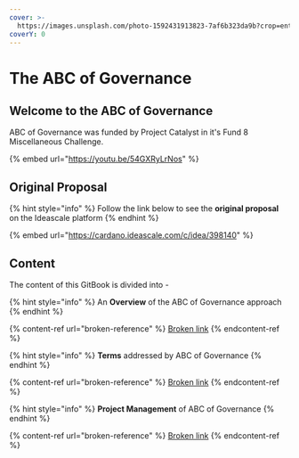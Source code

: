 ```yaml
---
cover: >-
  https://images.unsplash.com/photo-1592431913823-7af6b323da9b?crop=entropy&cs=tinysrgb&fm=jpg&ixid=MnwxOTcwMjR8MHwxfHNlYXJjaHwzfHxhbHBoYWJldHxlbnwwfHx8fDE2NTk5MTI4NTI&ixlib=rb-1.2.1&q=80
coverY: 0
---
```


# The ABC of Governance

## Welcome to the ABC of Governance

ABC of Governance was funded by Project Catalyst in it's Fund 8 Miscellaneous Challenge.

{% embed url="https://youtu.be/54GXRyLrNos" %}

## Original Proposal

{% hint style="info" %}
Follow the link below to see the **original proposal** on the Ideascale platform&#x20;
{% endhint %}

{% embed url="https://cardano.ideascale.com/c/idea/398140" %}

## Content

The content of this GitBook is divided into -

{% hint style="info" %}
An **Overview** of the ABC of Governance approach
{% endhint %}

{% content-ref url="broken-reference" %}
[Broken link](broken-reference)
{% endcontent-ref %}

{% hint style="info" %}
**Terms** addressed by ABC of Governance
{% endhint %}

{% content-ref url="broken-reference" %}
[Broken link](broken-reference)
{% endcontent-ref %}

{% hint style="info" %}
**Project Management** of ABC of Governance
{% endhint %}

{% content-ref url="broken-reference" %}
[Broken link](broken-reference)
{% endcontent-ref %}
